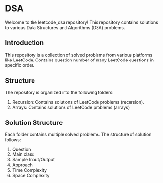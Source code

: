 # DSA

Welcome to the leetcode_dsa repository! This repository contains solutions to various Data Structures and Algorithms (DSA) problems.


## Introduction

This repository is a collection of solved problems from various platforms like LeetCode. Contains question number of many LeetCode questions in specific order.

## Structure

The repository is organized into the following folders:

1. Recursion: Contains solutions of LeetCode problems (recursion).
2. Arrays: Contains solutions of LeetCode problems (arrays).

## Solution Structure

Each folder contains multiple solved problems. The structure of solution follows:

1. Question
2. Main class
3. Sample Input/Output
4. Approach
5. Time Complexity
6. Space Complexity
